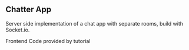 ## Chatter App

Server side implementation of a chat app with separate rooms, build with Socket.io.

Frontend Code provided by tutorial
